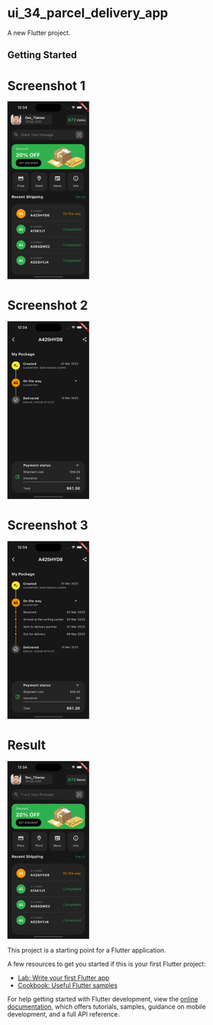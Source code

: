 # ui_34_parcel_delivery_app


A new Flutter project.

## Getting Started

 # Screenshot 1 
 <img src = "https://github.com/Mirzaazmath/flutter_60_ui_challange/blob/main/ui_34_parcel_delivery_app/assets/output/Screenshot1.png" height = "400">


 
 # Screenshot 2 
 <img src = "https://github.com/Mirzaazmath/flutter_60_ui_challange/blob/main/ui_34_parcel_delivery_app/assets/output/Screenshot2.png" height = "400">



 
 # Screenshot 3
 <img src = "https://github.com/Mirzaazmath/flutter_60_ui_challange/blob/main/ui_34_parcel_delivery_app/assets/output/Screenshot3.png" height = "400">



 
 # Result
 <img src = "https://github.com/Mirzaazmath/flutter_60_ui_challange/blob/main/ui_34_parcel_delivery_app/assets/output/result.gif" height = "400">



 


This project is a starting point for a Flutter application.

A few resources to get you started if this is your first Flutter project:

- [Lab: Write your first Flutter app](https://docs.flutter.dev/get-started/codelab)
- [Cookbook: Useful Flutter samples](https://docs.flutter.dev/cookbook)

For help getting started with Flutter development, view the
[online documentation](https://docs.flutter.dev/), which offers tutorials,
samples, guidance on mobile development, and a full API reference.
